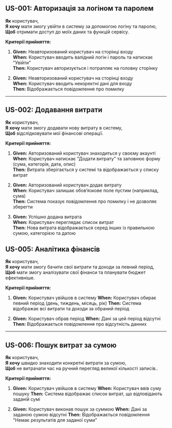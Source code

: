 ## US-001: Авторизація за логіном та паролем

**Як** користувач,  
**Я хочу** мати змогу увійти в систему за допомогою логіну та паролю,  
**Щоб** отримати доступ до моїх даних та функцій сервісу.

**Критерії прийняття:**

1. **Given:** Неавторизований користувач на сторінці входу  
    **When:** Користувач вводить валідний логін і пароль та натискає "Увійти"  
    **Then:** Користувач авторизується і потрапляє на головну сторінку
    
2. **Given:** Неавторизований користувач на сторінці входу  
    **When:** Користувач вводить некоректні дані для входу  
    **Then:** Відображається повідомлення про помилку
    

---

## US-002: Додавання витрати

**Як** користувач,  
**Я хочу** мати змогу додавати нову витрату в систему,  
**Щоб** відслідковувати мої фінансові операції.

**Критерії прийняття:**

1. **Given:** Авторизований користувач знаходиться у своєму акаунті  
    **When:** Користувач натискає "Додати витрату" та заповнює форму (сума, категорія, дата, опис)  
    **Then:** Витрата зберігається у системі та відображається у списку витрат
    
2. **Given:** Авторизований користувач додає витрату  
    **When:** Користувач залишає обов’язкове поле пустим (наприклад, сума)  
    **Then:** Система показує повідомлення про помилку і не дозволяє зберегти
    
3. **Given:** Успішно додана витрата  
    **When:** Користувач переглядає список витрат  
    **Then:** Нова витрата відображається серед інших із правильною сумою, категорією та датою
    

## US-005: Аналітика фінансів

**Як** користувач,  
**Я хочу** мати змогу бачити свої витрати та доходи за певний період,  
**Щоб** мати змогу аналізувати свої фінанси та планувати бюджет ефективніше.

**Критерії прийняття:**

1. **Given:** Користувач увійшов в систему
    **When:** Користувач обирає певний період (день, тиждень, місяць, рік)
    **Then:** Система відображає всі витрати та доходи за обраний період
    
2. **Given:** Користувач обрав період
    **When:** Дані за цей період відсутні
    **Then:** Відображається повідомлення про відсутність данних

---

## US-006: Пошук витрат за сумою

**Як** користувач,  
**Я хочу** швидко знаходити конкретні витрати за сумою,  
**Щоб** не витрачати час на ручний перегляд великої кількості записів..

**Критерії прийняття:**

1. **Given:** Користувач увійшов в систему
    **When:** Користувач ввів суму пошуку
    **Then:** Система відображає список витрат, що відповідають заданій сумі
    
2. **Given:** Користувач виконав пошук за суммою
    **When:** Дані за заданою сумою відсутні
    **Then:** Відображається повідомлення "Немає результатів для заданої суми"
    
